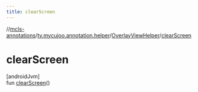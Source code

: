 ```yaml
---
title: clearScreen
---
```

//[mcls-annotations](../../../index.html)/[tv.mycujoo.annotation.helper](../index.html)/[OverlayViewHelper](index.html)/[clearScreen](clear-screen.html)



# clearScreen



[androidJvm]\
fun [clearScreen](clear-screen.html)()




